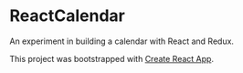 # ReactCalendar

An experiment in building a calendar with React and Redux.

This project was bootstrapped with [Create React App](https://github.com/facebookincubator/create-react-app).